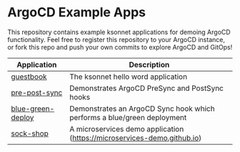 # ArgoCD Example Apps

This repository contains example ksonnet applications for demoing ArgoCD functionality. Feel free
to register this repository to your ArgoCD instance, or fork this repo and push your own commits 
to explore ArgoCD and GitOps!

| Application | Description |
|-------------|-------------|
| [guestbook](guestbook/) | The ksonnet hello word application |
| [pre-post-sync](pre-post-sync/) | Demonstrates ArgoCD PreSync and PostSync hooks |
| [blue-green-deploy](blue-green-deploy/) | Demonstrates an ArgoCD Sync hook which performs a blue/green deployment |
| [sock-shop](sock-shop/) | A microservices demo application (https://microservices-demo.github.io) |

